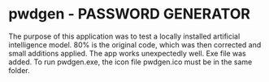 # pwdgen - PASSWORD GENERATOR
The purpose of this application was to test a locally installed artificial intelligence model. 80% is the original code, which was then corrected and small additions applied. The app works unexpectedly well.
Exe file was added. To run pwdgen.exe, the icon file pwdgen.ico must be in the same folder.
